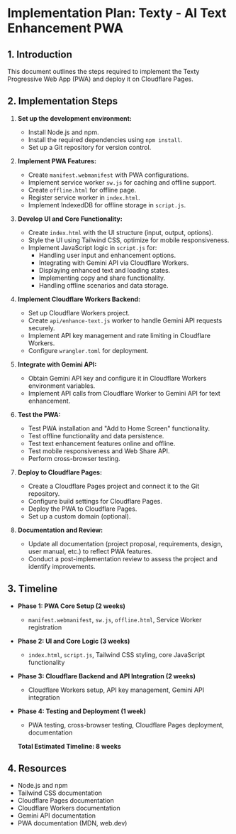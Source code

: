 # Implementation Plan: Texty - AI Text Enhancement PWA

## 1. Introduction

This document outlines the steps required to implement the Texty Progressive Web App (PWA) and deploy it on Cloudflare Pages.

## 2. Implementation Steps

1.  **Set up the development environment:**
    *   Install Node.js and npm.
    *   Install the required dependencies using `npm install`.
    *   Set up a Git repository for version control.

2.  **Implement PWA Features:**
    *   Create `manifest.webmanifest` with PWA configurations.
    *   Implement service worker `sw.js` for caching and offline support.
    *   Create `offline.html` for offline page.
    *   Register service worker in `index.html`.
    *   Implement IndexedDB for offline storage in `script.js`.

3.  **Develop UI and Core Functionality:**
    *   Create `index.html` with the UI structure (input, output, options).
    *   Style the UI using Tailwind CSS, optimize for mobile responsiveness.
    *   Implement JavaScript logic in `script.js` for:
        *   Handling user input and enhancement options.
        *   Integrating with Gemini API via Cloudflare Workers.
        *   Displaying enhanced text and loading states.
        *   Implementing copy and share functionality.
        *   Handling offline scenarios and data storage.

4.  **Implement Cloudflare Workers Backend:**
    *   Set up Cloudflare Workers project.
    *   Create `api/enhance-text.js` worker to handle Gemini API requests securely.
    *   Implement API key management and rate limiting in Cloudflare Workers.
    *   Configure `wrangler.toml` for deployment.

5.  **Integrate with Gemini API:**
    *   Obtain Gemini API key and configure it in Cloudflare Workers environment variables.
    *   Implement API calls from Cloudflare Worker to Gemini API for text enhancement.

6.  **Test the PWA:**
    *   Test PWA installation and "Add to Home Screen" functionality.
    *   Test offline functionality and data persistence.
    *   Test text enhancement features online and offline.
    *   Test mobile responsiveness and Web Share API.
    *   Perform cross-browser testing.

7.  **Deploy to Cloudflare Pages:**
    *   Create a Cloudflare Pages project and connect it to the Git repository.
    *   Configure build settings for Cloudflare Pages.
    *   Deploy the PWA to Cloudflare Pages.
    *   Set up a custom domain (optional).

8.  **Documentation and Review:**
    *   Update all documentation (project proposal, requirements, design, user manual, etc.) to reflect PWA features.
    *   Conduct a post-implementation review to assess the project and identify improvements.

## 3. Timeline

*   **Phase 1: PWA Core Setup (2 weeks)**
    *   `manifest.webmanifest`, `sw.js`, `offline.html`, Service Worker registration
*   **Phase 2: UI and Core Logic (3 weeks)**
    *   `index.html`, `script.js`, Tailwind CSS styling, core JavaScript functionality
*   **Phase 3: Cloudflare Backend and API Integration (2 weeks)**
    *   Cloudflare Workers setup, API key management, Gemini API integration
*   **Phase 4: Testing and Deployment (1 week)**
    *   PWA testing, cross-browser testing, Cloudflare Pages deployment, documentation

    **Total Estimated Timeline: 8 weeks**

## 4. Resources

*   Node.js and npm
*   Tailwind CSS documentation
*   Cloudflare Pages documentation
*   Cloudflare Workers documentation
*   Gemini API documentation
*   PWA documentation (MDN, web.dev)